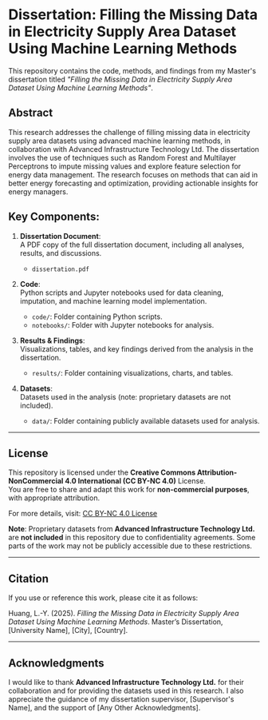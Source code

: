 # Dissertation: Filling the Missing Data in Electricity Supply Area Dataset Using Machine Learning Methods

This repository contains the code, methods, and findings from my Master's dissertation titled *"Filling the Missing Data in Electricity Supply Area Dataset Using Machine Learning Methods"*.

## Abstract
This research addresses the challenge of filling missing data in electricity supply area datasets using advanced machine learning methods, in collaboration with Advanced Infrastructure Technology Ltd. The dissertation involves the use of techniques such as Random Forest and Multilayer Perceptrons to impute missing values and explore feature selection for energy data management. The research focuses on methods that can aid in better energy forecasting and optimization, providing actionable insights for energy managers.

## Key Components:
1. **Dissertation Document**:  
   A PDF copy of the full dissertation document, including all analyses, results, and discussions.
   - `dissertation.pdf`

2. **Code**:  
   Python scripts and Jupyter notebooks used for data cleaning, imputation, and machine learning model implementation.
   - `code/`: Folder containing Python scripts.
   - `notebooks/`: Folder with Jupyter notebooks for analysis.

3. **Results & Findings**:  
   Visualizations, tables, and key findings derived from the analysis in the dissertation.
   - `results/`: Folder containing visualizations, charts, and tables.

4. **Datasets**:  
   Datasets used in the analysis (note: proprietary datasets are not included).
   - `data/`: Folder containing publicly available datasets used for analysis.

---

## License
This repository is licensed under the **Creative Commons Attribution-NonCommercial 4.0 International (CC BY-NC 4.0)** License.  
You are free to share and adapt this work for **non-commercial purposes**, with appropriate attribution.

For more details, visit: [CC BY-NC 4.0 License](https://creativecommons.org/licenses/by-nc/4.0/)

**Note**: Proprietary datasets from **Advanced Infrastructure Technology Ltd.** are **not included** in this repository due to confidentiality agreements. Some parts of the work may not be publicly accessible due to these restrictions.

---

## Citation
If you use or reference this work, please cite it as follows:

Huang, L.-Y. (2025). *Filling the Missing Data in Electricity Supply Area Dataset Using Machine Learning Methods*. Master’s Dissertation, [University Name], [City], [Country].

---

## Acknowledgments
I would like to thank **Advanced Infrastructure Technology Ltd.** for their collaboration and for providing the datasets used in this research. I also appreciate the guidance of my dissertation supervisor, [Supervisor's Name], and the support of [Any Other Acknowledgments].
